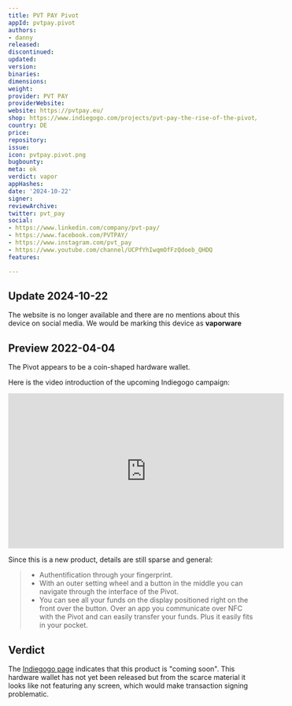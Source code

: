 ```yaml
---
title: PVT PAY Pivot
appId: pvtpay.pivot
authors:
- danny
released: 
discontinued: 
updated: 
version: 
binaries: 
dimensions: 
weight: 
provider: PVT PAY
providerWebsite: 
website: https://pvtpay.eu/
shop: https://www.indiegogo.com/projects/pvt-pay-the-rise-of-the-pivot/coming_soon
country: DE
price: 
repository: 
issue: 
icon: pvtpay.pivot.png
bugbounty: 
meta: ok
verdict: vapor
appHashes: 
date: '2024-10-22'
signer: 
reviewArchive: 
twitter: pvt_pay
social:
- https://www.linkedin.com/company/pvt-pay/
- https://www.facebook.com/PVTPAY/
- https://www.instagram.com/pvt_pay
- https://www.youtube.com/channel/UCPfYhIwqmOfFzQdoeb_QHDQ
features: 

---
```


## Update 2024-10-22

The website is no longer available and there are no mentions about this device on social media. We would be marking this device as **vaporware**

## Preview 2022-04-04

The Pivot appears to be a coin-shaped hardware wallet. 

Here is the video introduction of the upcoming Indiegogo campaign:

<iframe width="560" height="315" src="https://www.youtube.com/embed/Yg0H6QwOlck" title="YouTube video player" frameborder="0" allow="accelerometer; autoplay; clipboard-write; encrypted-media; gyroscope; picture-in-picture" allowfullscreen></iframe>

Since this is a new product, details are still sparse and general: 

> - Authentification through your fingerprint. 
> - With an outer setting wheel and a button in the middle you can navigate through the interface of the Pivot. 
> - You can see all your funds on the display positioned right on the front over the button. Over an app you communicate over NFC with the Pivot and can easily transfer your funds. Plus it easily fits in your pocket. 

## Verdict 

The [Indiegogo page](https://www.indiegogo.com/projects/pvt-pay-the-rise-of-the-pivot/coming_soon) indicates that this product is "coming soon". This hardware wallet has not yet been released but from the scarce material it looks like not featuring any screen, which would make transaction signing problematic.



